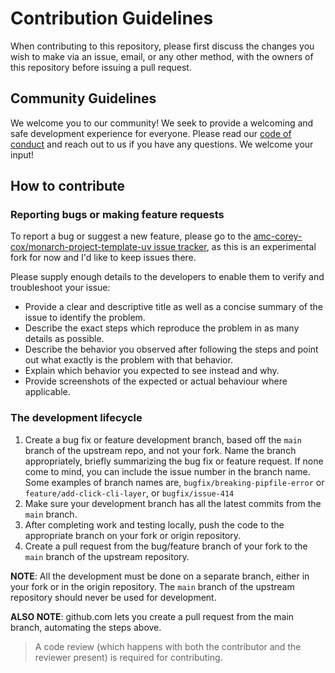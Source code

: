 # Contribution Guidelines

When contributing to this repository, please first discuss the changes you wish to make via an issue, email, or any other method, with the owners of this repository before issuing a pull request.

## Community Guidelines

We welcome you to our community! We seek to provide a welcoming and safe development experience for everyone. Please read our [code of conduct](CODE_OF_CONDUCT.md) and reach out to us if you have any questions. We welcome your input!

## How to contribute

### Reporting bugs or making feature requests

To report a bug or suggest a new feature, please go to the [amc-corey-cox/monarch-project-template-uv issue tracker](https://github.com/amc-corey-cox/monarch-project-template-uv/issues), as this is an experimental fork for now and I'd like to keep issues there.

Please supply enough details to the developers to enable them to verify and troubleshoot your issue:

* Provide a clear and descriptive title as well as a concise summary of the issue to identify the problem.
* Describe the exact steps which reproduce the problem in as many details as possible.
* Describe the behavior you observed after following the steps and point out what exactly is the problem with that behavior.
* Explain which behavior you expected to see instead and why.
* Provide screenshots of the expected or actual behaviour where applicable.


### The development lifecycle

1. Create a bug fix or feature development branch, based off the `main` branch of the upstream repo, and not your fork. Name the branch appropriately, briefly summarizing the bug fix or feature request. If none come to mind, you can include the issue number in the branch name. Some examples of branch names are, `bugfix/breaking-pipfile-error` or `feature/add-click-cli-layer`, or `bugfix/issue-414`
2. Make sure your development branch has all the latest commits from the `main` branch.
3. After completing work and testing locally, push the code to the appropriate branch on your fork or origin repository.
4. Create a pull request from the bug/feature branch of your fork to the `main` branch of the upstream repository.

**NOTE**: All the development must be done on a separate branch, either in your fork or in the origin repository. The `main` branch of the upstream repository should never be used for development.

**ALSO NOTE**: github.com lets you create a pull request from the main branch, automating the steps above.

> A code review (which happens with both the contributor and the reviewer present) is required for contributing.
